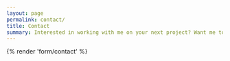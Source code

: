 ```yaml
---
layout: page
permalink: contact/
title: Contact
summary: Interested in working with me on your next project? Want me to speak at your next event? Maybe you have a question you think I might be able to answer. Either way, get in touch using the form below.
---
```

{% render 'form/contact' %}
